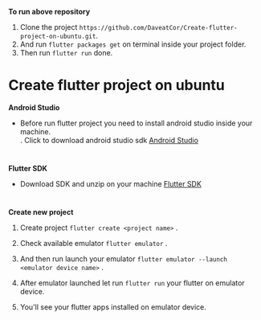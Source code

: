 **To run above repository**
1. Clone the project `https://github.com/DaveatCor/Create-flutter-project-on-ubuntu.git`.
2. And run `flutter packages get` on terminal inside your project folder. 
3. Then run `flutter run` done.

# Create flutter project on ubuntu

**Android Studio**

* Before run flutter project you need to install android studio inside your machine. <br>
. Click to download android studio sdk <a href="https://developer.android.com/studio/?gclid=CjwKCAiAqt7jBRAcEiwAof2uK9JiUr1-qNHVB9D5jTMYEMBYNaG3E7q9TK18ojSk3higFebke26yHxoCF-8QAvD_BwE" target="_blank">Android Studio</a>

#

**Flutter SDK**
* Download SDK and unzip on your machine <a href="https://flutter.dev/docs/get-started/install" tartget="_blank">Flutter SDK<a> 

#

**Create new project**

1. Create project `flutter create <project name>` .
  
2. Check available emulator `flutter emulator` .

3. And then run launch your emulator `flutter emulator --launch <emulator device name>` .
  
4. After emulator launched let run `flutter run` your flutter on emulator device.

5. You'll see your flutter apps installed on emulator device.
